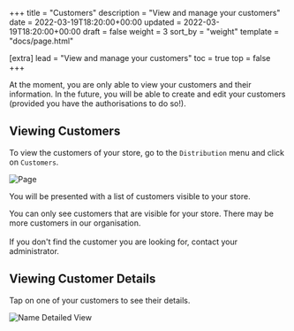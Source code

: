 +++
title = "Customers"
description = "View and manage your customers"
date = 2022-03-19T18:20:00+00:00
updated = 2022-03-19T18:20:00+00:00
draft = false
weight = 3
sort_by = "weight"
template = "docs/page.html"

[extra]
lead = "View and manage your customers"
toc = true
top = false
+++

<div class="omsupdate">
At the moment, you are only able to view your customers and their information. In the future, you will be able to create and edit your customers (provided you have the authorisations to do so!). 
</div>

## Viewing Customers

To view the customers of your store, go to the `Distribution` menu and click on `Customers`. 

![Page](/docs/distribution/cust_gotocust2.png)

You will be presented with a list of customers visible to your store. 

<div class="note">
You can only see customers that are visible for your store.  There may be more customers in our organisation. 
<br>
<br>
If you don't find the customer you are looking for, contact your administrator. 
</div>


## Viewing Customer Details

Tap on one of your customers to see their details.

![Name Detailed View](/docs/distribution/cust_detailedview.png)
